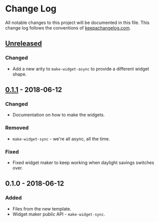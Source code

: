 # Change Log
All notable changes to this project will be documented in this file. This change log follows the conventions of [keepachangelog.com](http://keepachangelog.com/).

## [Unreleased]
### Changed
- Add a new arity to `make-widget-async` to provide a different widget shape.

## [0.1.1] - 2018-06-12
### Changed
- Documentation on how to make the widgets.

### Removed
- `make-widget-sync` - we're all async, all the time.

### Fixed
- Fixed widget maker to keep working when daylight savings switches over.

## 0.1.0 - 2018-06-12
### Added
- Files from the new template.
- Widget maker public API - `make-widget-sync`.

[Unreleased]: https://github.com/your-name/clj-input-text/compare/0.1.1...HEAD
[0.1.1]: https://github.com/your-name/clj-input-text/compare/0.1.0...0.1.1
